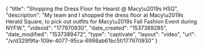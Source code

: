 {
    "title": "Shopping the Dress Floor for Hearst @ Macy\u2019s HSQ",
    "description": "My team and I shopped the dress floor at Macy\u2019s Herald Square, to pick out outfits for Macy\u2019s Fall Fashion Event during NYFW.",
    "videoid": "177970930",
    "date_created": "1537389285",
    "date_modified": "1537389472",
    "type": "captivate",
    "layout": "video",
    "url": "\/v\/d329f9fa-109e-4077-95ca-6998ab61bc5f\/177970930"
}